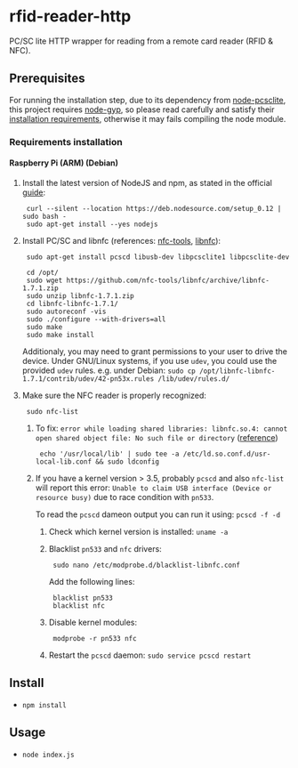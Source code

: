# rfid-reader-http

PC/SC lite HTTP wrapper for reading from a remote card reader (RFID &amp; NFC).

## Prerequisites

For running the installation step, due to its dependency from [node-pcsclite](https://github.com/santigimeno/node-pcsclite), this project requires [node-gyp](https://github.com/TooTallNate/node-gyp), so please read carefully and satisfy their [installation requirements](https://github.com/TooTallNate/node-gyp#installation), otherwise it may fails compiling the node module.

### Requirements installation

#### Raspberry Pi (ARM) (Debian)

1. Install the latest version of NodeJS and npm, as stated in the official [guide](https://github.com/joyent/node/wiki/Installing-Node.js-via-package-manager#debian-and-ubuntu-based-linux-distributions):

        curl --silent --location https://deb.nodesource.com/setup_0.12 | sudo bash -
        sudo apt-get install --yes nodejs
    
2. Install PC/SC and libnfc (references: [nfc-tools](http://nfc-tools.org/index.php?title=Libnfc#Debian_.2F_Ubuntu), [libnfc](https://github.com/nfc-tools/libnfc)):

        sudo apt-get install pcscd libusb-dev libpcsclite1 libpcsclite-dev
    
        cd /opt/
        sudo wget https://github.com/nfc-tools/libnfc/archive/libnfc-1.7.1.zip
        sudo unzip libnfc-1.7.1.zip
        cd libnfc-libnfc-1.7.1/
        sudo autoreconf -vis
        sudo ./configure --with-drivers=all
        sudo make
        sudo make install

    Additionaly, you may need to grant permissions to your user to drive the device.
    Under GNU/Linux systems, if you use `udev`, you could use the provided `udev` rules.
        e.g. under Debian: `sudo cp /opt/libnfc-libnfc-1.7.1/contrib/udev/42-pn53x.rules /lib/udev/rules.d/`
    
3. Make sure the NFC reader is properly recognized:
    
        sudo nfc-list
        
    1. To fix: `error while loading shared libraries: libnfc.so.4: cannot open shared object file: No such file or directory` ([reference](http://seckev.blog.com/2013/04/17/installation-mfterm-with-acr122u-on-kali-linux-system/))

            echo '/usr/local/lib' | sudo tee -a /etc/ld.so.conf.d/usr-local-lib.conf && sudo ldconfig

    2. If you have a kernel version > 3.5, probably `pcscd` and also `nfc-list` will report this error: `Unable to claim USB interface (Device or resource busy)` due to race condition with `pn533`.

        To read the `pcscd` dameon output you can run it using: `pcscd -f -d`

        1. Check which kernel version is installed: `uname -a`
        2. Blacklist `pn533` and `nfc` drivers:

                sudo nano /etc/modprobe.d/blacklist-libnfc.conf

            Add the following lines:

                blacklist pn533
                blacklist nfc

        3. Disable kernel modules:

                modprobe -r pn533 nfc

        4. Restart the `pcscd` daemon: `sudo service pcscd restart`

## Install

* `npm install`

## Usage

* `node index.js`
